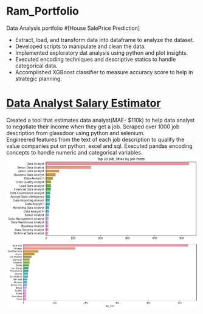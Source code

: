 # Ram_Portfolio
Data Analysis portfolio
#[House SalePrice Prediction]
- Extract, load, and transform data into dataframe to analyze the dataset.
- Developed scripts to manipulate and clean the data.
- Implemented exploratory dat analysis using python and plot insights.
- Executed encoding techniques and descriptive statics to handle categorical data.
- Accomplished XGBoost classifier to measure accuracy score to help in strategic planning.


# [Data Analyst Salary Estimator](https://github.com/Ramsyz/Data-Analyst-Jobs.git)
Created a tool that estimates data analyst(MAE- $110k) to help data analyst to negotiate their income when they get a job.
Scraped over 1000 job description from glassdoor using python and selenium.  
Engineered features from the text of each job description to qualify the value companies put on python, excel and sql.
Executed pandas encoding concepts to handle numeric and categorical variables.
![](/images/JobTitle.png)
![](/images/USA_City.png)
